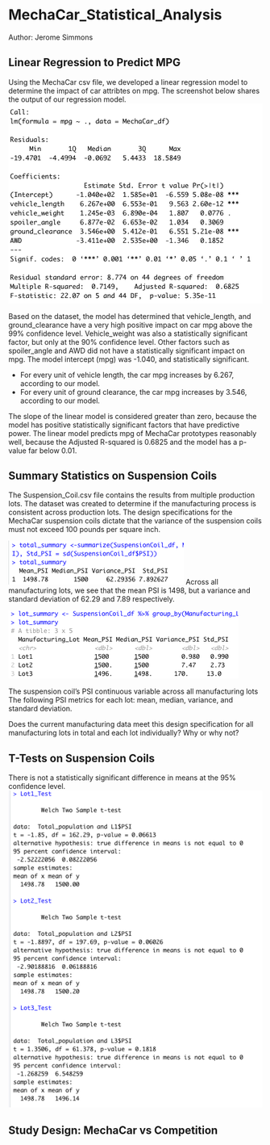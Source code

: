 # MechaCar_Statistical_Analysis
Author: Jerome Simmons

## Linear Regression to Predict MPG
Using the MechaCar csv file, we developed a linear regression model to determine the impact of car attribtes on mpg. The screenshot below shares the output of our regression model.
![Images/Linear_Regression_Predict_MPG.png](Images/Linear_Regression_Predict_MPG.png)

Based on the dataset, the model has determined that vehicle_length, and ground_clearance have a very high positive impact on car mpg above the 99% confidence level. Vehicle_weight was also a statistically significant factor, but only at the 90% confidence level. Other factors such as spoiler_angle and AWD did not have a statistically significant impact on mpg. The model intercept (mpg) was -1.040, and statistically significant.

* For every unit of vehicle length, the car mpg increases by 6.267, according to our model.
* For every unit of ground clearance, the car mpg increases by 3.546, according to our model.

The slope of the linear model is considered greater than zero, because the model has positive statistically significant factors that have predictive power. The linear model predicts mpg of MechaCar prototypes reasonably well, because the Adjusted R-squared is 0.6825 and the model has a p-value far below 0.01.

## Summary Statistics on Suspension Coils
The Suspension_Coil.csv file contains the results from multiple production lots. The dataset was created to determine if the manufacturing process is consistent across production lots. The design specifications for the MechaCar suspension coils dictate that the variance of the suspension coils must not exceed 100 pounds per square inch.

![Images/D2_Total_Summary.png](Images/D2_Total_Summary.png)
Across all manufacturing lots, we see that the mean PSI is 1498, but a variance and standard deviation of 62.29 and 7.89 respectively.

![Images/D2_Lot_Summary.png](Images/D2_Lot_Summary.png)

The suspension coil’s PSI continuous variable across all manufacturing lots
The following PSI metrics for each lot: mean, median, variance, and standard deviation.

Does the current manufacturing data meet this design specification for all manufacturing lots in total and each lot individually? Why or why not?

## T-Tests on Suspension Coils
There is not a statistically significant difference in means at the 95% confidence level.
![Images/D3_Ttest_Results.png](Images/D3_Ttest_Results.png)

## Study Design: MechaCar vs Competition

